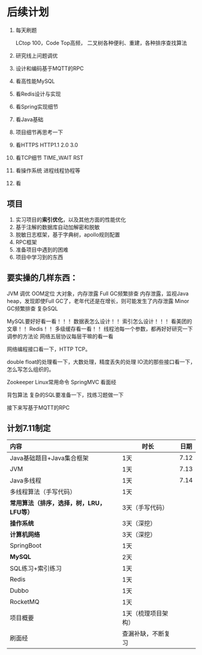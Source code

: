 # 后续计划

1. 每天刷题

   LCtop 100，Code Top高频， 二叉树各种便利、重建，各种排序查找算法

2. 研究线上问题调优

3. 设计和编码基于MQTT的RPC

4. 看高性能MySQL

5. 看Redis设计与实现

6. 看Spring实现细节

7. 看Java基础

8. 项目细节再思考一下

9. 看HTTPS HTTP1.1 2.0 3.0 

10. 看TCP细节 TIME_WAIT  RST

11. 看操作系统  进程线程协程等

12. 看



## 项目

1. 实习项目的**索引优化**，以及其他方面的性能优化
2. 基于注解的数据库自动加解密和脱敏
3. 脱敏日志框架，基于字典树，apollo规则配置
4. RPC框架
5. 准备项目中遇到的困难
6. 项目中学习到的东西

## 要实操的几样东西：

JVM 调优 
OOM定位 大对象，内存泄露
Full GC频繁排查 内存泄露，监视Java heap，发现即使Full GC了，老年代还是在增长，则可能发生了内存泄露
Minor GC频繁排查 
复杂SQL

MySQL要好好看一看！！！ 数据表怎么设计！！ 索引怎么设计！！！ 看美团的文章！！
Redis！！ 多级缓存看一看！！ 
线程池每一个参数，都再好好研究一下调参的方法论
网络五层协议每层干嘛的看一看

网络编程接口看一下，HTTP TCP。  

double float的处理看一下，大数处理，精度丢失的处理
IO流的那些接口看一下，怎么写怎么组织的。

Zookeeper
Linux常用命令
SpringMVC
看面经

背包算法
复杂的SQL要准备一下，找练习题做一下

接下来写基于MQTT的RPC



## 计划7.11制定

|内容|时长|日期|
|:---|----|----|
|Java基础题目+Java集合框架|1天|7.12|
|JVM|1天|7.13|
|Java多线程|1天|7.14|
|多线程算法（手写代码）|1天||
|**常用算法（排序，选择，树，LRU，LFU等）**|3天（手写代码）||
|**操作系统**|3天（深挖）||
|**计算机网络**|3天（深挖）||
|SpringBoot|1天|           |
|**MySQL**|2天|           |
|SQL练习+索引练习|1天| |
|Redis|1天|           |
|Dubbo|1天||
|RocketMQ|1天||
|项目概要|1天（梳理项目架构）||
|刷面经|查漏补缺，不断复习||

